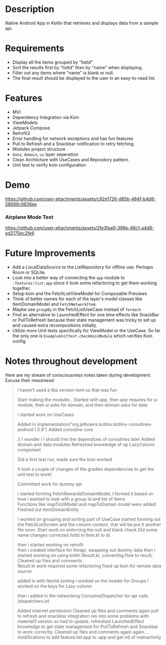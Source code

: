 # Description
Native Android App in Kotlin that retrieves and displays data from a sample api.
# Requirements
-   Display all the items grouped by "listId"
-   Sort the results first by "listId" then by "name" when displaying.
-   Filter out any items where "name" is blank or null.
- The final result should be displayed to the user in an easy-to-read list.

# Features
- MVI
- Dependency Integration via Koin
- ViewModels
- Jetpack Compose.
- Retrofit2
- Error handling for network exceptions and has fun features
- Pull to Refresh and a Snackbar notification to retry fetching.
- Modules project structure
- `data`, `domain`, `ui` layer seperation
- Clean Archticture with UseCases and Repository pattern.
- Unit test to verify koin configuration

# Demo

https://github.com/user-attachments/assets/c92e1726-d85b-484f-b4d8-58699c9836ee


### Airplane Mode Test

https://github.com/user-attachments/assets/2fe3faa9-398e-48c1-a4d8-ed2170ec2fe6


#  Future Improvements
- Add a LocalDataSource to the ListRepository for offline use.
  Perhaps Room or SQLite.
- Look into a better way of connecting the `app` module to `:features:list:app` since it took some refactoring to get them working together.
- Setup koin and the FetchListViewModel for Composable Previews
- Think of better names for each of the layer's model classes like ItemDomainModel and `FetchNetworkItem`.
-  Maybe use `groupBy` in the FetchListUseCase instead of `foreach`
- Find an alternative to LaunchedEffect for one time effects like SnackBar or PullToRefresh because their state management was tricky to set up and caused extra recompositions initially.
- Utilize more Unit tests specifically for ViewModel or the UseCase. So far the only one is `ExampleUnitTest.checkKoinModule` which verifies Koin config


# Notes throughout development
Here are my stream of consciousness notes taken during development. Excuse their messiness!

> I haven’t used a libs version toml so that was fun
>
> Start making the modules , Started with app, then app requires for ui module, then
> ui asks for domain, and then domain asks for data
>
>  I started work on UseCases
>
> Added in
> implementation("org.jetbrains.kotlinx:kotlinx-coroutines-android:1.3.9")
> Added coroutine core
>
> // I wonder I I should trim the dependcies of coroutines later
>  Added domain and data modules
> Refreshed knowledge of up LazyColumn component
>
> Did a first test run, made sure the koin worked
>
> It took a couple of changes of the gradles dependencies to get the
> unit test to work!
>
> Committed work for dummy api
>
> I started forming FetchRewardsDomainModel, I formed it based on how i
> wanted to look with a group id and list of items  
> Functions like mapToUiModel and mapToDomain model were added  
> Fleshed out ItemDomainEntity
>
> I worked on grouping and sorting  part of UseCase
> started forming out the FetchListScreen and the column content, that will be put it another
> file soon.
> Start work on enforcing the null and blank check
>  Did some name changes   corrected listId in Item.kt to id
>
> then i started working on retrofit   
> then i created interface for theapi, swapping out dummy data
> then i started working on using kotlin Result.kt, converting flow to result,
> Cleaned up files and comments  
> Result.kt work required some refactoring
> fixed up koin for remote data source
>
> added in with ItemId sorting
> i worked on the header for Groups
> I worked on the keys for Lazy column
>
> then i added in the networking CoroutineDispatcher for api calls (dispatchers.io)
>
> Added internet permission
> Cleaned up files and comments again
> pull to refresh and snackbar integration
> ran into some problems with material3 version so had to update.
> refreshed LaunchedEffect knowledge to get state management for PullToRefresh and Snackbar to
> work correctly.
> Cleaned up files and comments again again...
> modifications to add feature:list:app to :app and get rid of mainactivity
